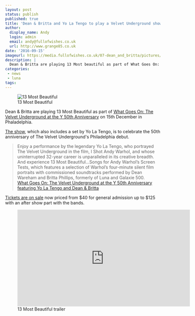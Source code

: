 ```yaml
---
layout: post
status: publish
published: true
title: 'Dean & Britta and Yo La Tengo to play a Velvet Underground show in Philadelphia'
author:
  display_name: Andy
  login: admin
  email: andy@fullofwishes.co.uk
  url: http://www.grange85.co.uk
date: '2016-09-15'
imageurl: https://media.fullofwishes.co.uk/07-dean_and_britta/pictures/13most_nico300.jpg
description: |
  Dean & Britta are playing 13 Most beautiful as part of What Goes On: The Velvet Underground at the Y 50th Anniversary on 15th December in Phaladelphia.
categories:
 - news
 - luna
tags:
---
```

<figure class="caption aligncenter"><img src="https://media.fullofwishes.co.uk/07-dean_and_britta/pictures/13most_nico300.jpg" alt="13 Most Beautiful" /><figcaption class="caption-text">13 Most Beautiful</figcaption></figure>
<p class="lead">Dean & Britta are playing 13 Most Beautiful as part of <a href="http://www.gershmany.org/what-goes-on-velvet-underground-at-the-y-50th/">What Goes On: The Velvet Underground at the Y 50th Anniversary</a> on 15th December in Phaladelphia.</p>

<p><a href="/database/dean-and-britta/shows/2016/2016-12-15-dean-and-britta-the-gershman-y-philadelphia-pa-usa/">The show</a>, which also includes a set by Yo La Tengo, is to celebrate the 50th anniversary of The Velvet Underground's Philadelphia debut.</p>

<blockquote>Enjoy a performance by the legendary Yo La Tengo, who portrayed The Velvet Underground in the film, I Shot Andy Warhol, and whose uninterrupted 32-year career is unparalleled in its creative breadth. And experience 13 Most Beautiful…Songs for Andy Warhol’s Screen Tests, which features a selection of Warhol’s four-minute silent film portraits with commissioned soundtracks performed by Dean Wareham and Britta Phillips, formerly of Luna and Galaxie 500.
<footer><a href="http://www.gershmany.org/what-goes-on-velvet-underground-at-the-y-50th/">What Goes On: The Velvet Underground at the Y 50th Anniversary featuring Yo La Tengo and Dean & Britta</a></footer>
</blockquote>

<p><a href="https://gershmany.secure.force.com/ticket/#sections_a0Fi000000UcBo6EAF">Tickets are on sale</a> now priced from $40 for general admission up to $125 with an after show part with the bands.</p>

<figure class="caption aligncenter"><iframe width="560" height="315" src="https://www.youtube-nocookie.com/embed/Fl9ZRLtE54s" frameborder="0" allowfullscreen></iframe><figcaption class="caption-text">13 Most Beautiful trailer</figcaption></figure>
